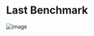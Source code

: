 # Last Benchmark

![image](https://github.com/user-attachments/assets/cf5e00ca-a117-41b7-9537-89505feafb23)
